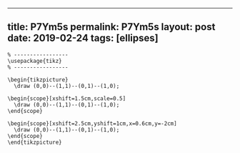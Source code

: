 ---
 title: P7Ym5s
 permalink: P7Ym5s
 layout: post
 date: 2019-02-24
 tags: [ellipses]
 ---

```latex% Dans le préambule
% -----------------
\usepackage{tikz}
% -----------------

\begin{tikzpicture}
  \draw (0,0)--(1,1)--(0,1)--(1,0);

\begin{scope}[xshift=1.5cm,scale=0.5]
  \draw (0,0)--(1,1)--(0,1)--(1,0);
\end{scope}

\begin{scope}[xshift=2.5cm,yshift=1cm,x=0.6cm,y=-2cm]
  \draw (0,0)--(1,1)--(0,1)--(1,0);
\end{scope}
\end{tikzpicture}
```